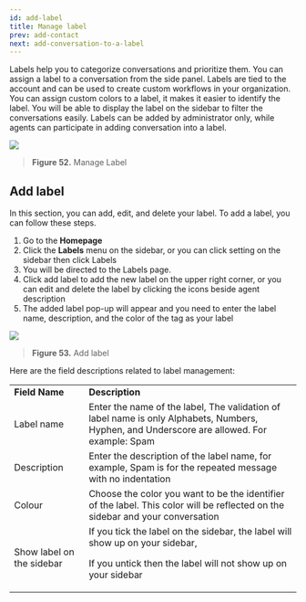```yaml
---
id: add-label
title: Manage label
prev: add-contact
next: add-conversation-to-a-label
---
```


Labels help you to categorize conversations and prioritize them. You can assign a label to a conversation from the side panel. Labels are tied to the account and can be used to create custom workflows in your organization. You can assign custom colors to a label, it makes it easier to identify the label. You will be able to display the label on the sidebar to filter the conversations easily. Labels can be added by administrator only, while agents can participate in adding conversation into a label.

![](https://lh6.googleusercontent.com/GC2WJ0-_zKsAA7FfbaZrRsEfr9o4WmnunpFuOyOjxceS2UTADR4druar_lyFWurOZI0Jb9rVEXQQJ0z6aXx8bIjDru28JLJ5LSmAzpAuphzhloET17cuL8fidZac8j6GM6Sn6-v0)

> **Figure 52.** Manage Label

## Add label

In this section, you can add, edit, and delete your label. To add a label, you can follow these steps.

1. Go to the **Homepage**
2. Click the **Labels** menu on the sidebar, or you can click setting on the sidebar then click Labels
3. You will be directed to the Labels page.
4. Click add label to add the new label on the upper right corner, or you can edit and delete the label by clicking the icons beside agent description
5. The added label pop-up will appear and you need to enter the label name, description, and the color of the tag as your label

![](https://lh6.googleusercontent.com/EaMMPzWwahE9amw4TWsKjVDDPFxRFhDvKEaqoPEQ-xX2jWkIHEa8GUoZaRGumHU7f2E4uSBxLoscEfE-vOsbrzK54FNL2IqWR7-VQovxQWpbCVdV3f_-8_iyJLtrfcrmWfYmE0zJ)

> **Figure 53.** Add label

Here are the field descriptions related to label management:

<table>
  <tr>
   <td><strong>Field Name</strong>
   </td>
   <td><strong>Description</strong>
   </td>
  </tr>
  <tr>
   <td>Label name
   </td>
   <td>Enter the name of the label, The validation of label name is only Alphabets, Numbers, Hyphen, and Underscore are allowed. For example: Spam
   </td>
  </tr>
  <tr>
   <td>Description
   </td>
   <td>Enter the description of the label name, for example, Spam is  for the repeated message with no indentation
   </td>
  </tr>
  <tr>
   <td>Colour
   </td>
   <td>Choose the color you want to be the identifier of the label. This color will be reflected on the sidebar and your conversation
   </td>
  </tr>
  <tr>
   <td>Show label on the sidebar
   </td>
   <td>If you tick the label on the sidebar, the label will show up on your sidebar,
<p>
If you untick then the label will not show up on your sidebar
   </td>
  </tr>
</table>
